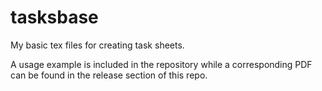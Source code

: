 # tasksbase

My basic tex files for creating task sheets.

A usage example is included in the repository while a corresponding PDF can be found in the release section of this repo.
